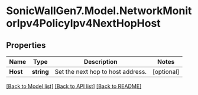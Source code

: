 # SonicWallGen7.Model.NetworkMonitorIpv4PolicyIpv4NextHopHost

## Properties

Name | Type | Description | Notes
------------ | ------------- | ------------- | -------------
**Host** | **string** | Set the next hop to host address. | [optional] 

[[Back to Model list]](../README.md#documentation-for-models) [[Back to API list]](../README.md#documentation-for-api-endpoints) [[Back to README]](../README.md)

